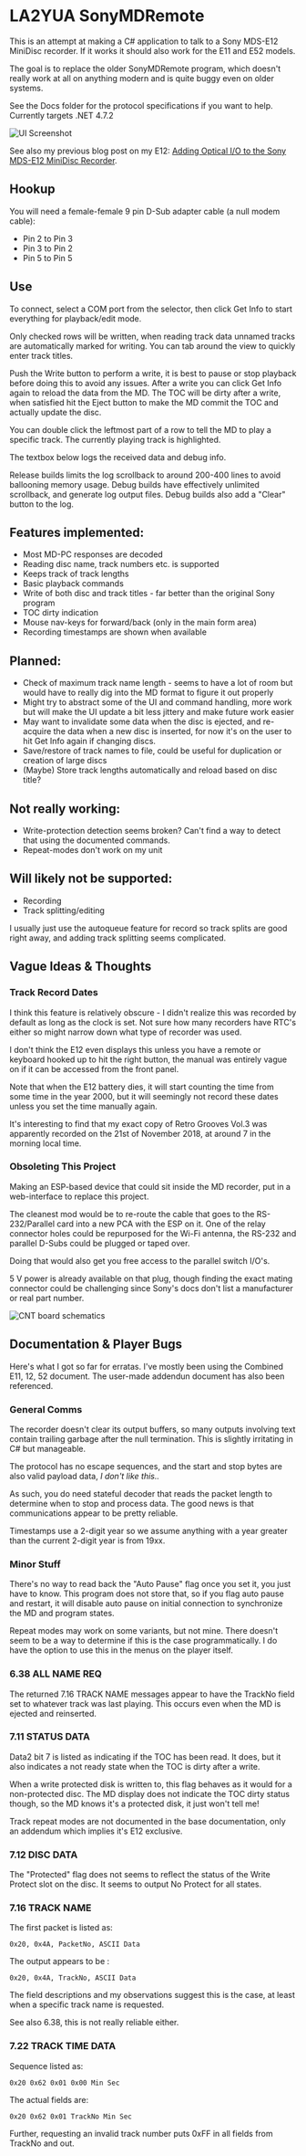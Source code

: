 ﻿# LA2YUA SonyMDRemote
This is an attempt at making a C# application to talk to a Sony MDS-E12 MiniDisc recorder. If it works it should also work for the E11 and E52 models. 

The goal is to replace the older SonyMDRemote program, which doesn't really work at all on anything modern and is quite buggy even on older systems.

See the Docs folder for the protocol specifications if you want to help.
Currently targets .NET 4.7.2

![UI Screenshot](img/guiv4.PNG)

See also my previous blog post on my E12: [Adding Optical I/O to the Sony MDS-E12 MiniDisc Recorder](http://longview.be/adding-optical-io-to-the-sony-mds-e12-minidisc-recorder.html).

## Hookup
You will need a female-female 9 pin D-Sub adapter cable (a null modem cable):
* Pin 2 to Pin 3
* Pin 3 to Pin 2
* Pin 5 to Pin 5

## Use
To connect, select a COM port from the selector, then click Get Info to start everything for playback/edit mode.

Only checked rows will be written, when reading track data unnamed tracks are automatically marked for writing. You can tab around the view to quickly enter track titles. 

Push the Write button to perform a write, it is best to pause or stop playback before doing this to avoid any issues. After a write you can click Get Info again to reload the data from the MD. The TOC will be dirty after a write, when satisfied hit the Eject button to make the MD commit the TOC and actually update the disc.

You can double click the leftmost part of a row to tell the MD to play a specific track. The currently playing track is highlighted.

The textbox below logs the received data and debug info.

Release builds limits the log scrollback to around 200-400 lines to avoid ballooning memory usage. Debug builds have effectively unlimited scrollback, and generate log output files. Debug builds also add a "Clear" button to the log.

## Features implemented:
* Most MD-PC responses are decoded
* Reading disc name, track numbers etc. is supported
* Keeps track of track lengths
* Basic playback commands
* Write of both disc and track titles - far better than the original Sony program
* TOC dirty indication
* Mouse nav-keys for forward/back (only in the main form area)
* Recording timestamps are shown when available

## Planned:
* Check of maximum track name length - seems to have a lot of room but would have to really dig into the MD format to figure it out properly
* Might try to abstract some of the UI and command handling, more work but will make the UI update a bit less jittery and make future work easier
* May want to invalidate some data when the disc is ejected, and re-acquire the data when a new disc is inserted, for now it's on the user to hit Get Info again if changing discs.
* Save/restore of track names to file, could be useful for duplication or creation of large discs
* (Maybe) Store track lengths automatically and reload based on disc title?

## Not really working:
* Write-protection detection seems broken? Can't find a way to detect that using the documented commands.
* Repeat-modes don't work on my unit

## Will likely not be supported:
* Recording
* Track splitting/editing

I usually just use the autoqueue feature for record so track splits are good right away, and adding track splitting seems complicated.

## Vague Ideas & Thoughts
### Track Record Dates
I think this feature is relatively obscure - I didn't realize this was recorded by default as long as the clock is set. Not sure how many recorders have RTC's either so might narrow down what type of recorder was used.

I don't think the E12 even displays this unless you have a remote or keyboard hooked up to hit the right button, the manual was entirely vague on if it can be accessed from the front panel.

Note that when the E12 battery dies, it will start counting the time from some time in the year 2000, but it will seemingly not record these dates unless you set the time manually again.

It's interesting to find that my exact copy of Retro Grooves Vol.3 was apparently recorded on the 21st of November 2018, at around 7 in the morning local time.

### Obsoleting This Project
Making an ESP-based device that could sit inside the MD recorder, put in a web-interface to replace this project. 

The cleanest mod would be to re-route the cable that goes to the RS-232/Parallel card into a new PCA with the ESP on it. One of the relay connector holes could be repurposed for the Wi-Fi antenna, the RS-232 and parallel D-Subs could be plugged or taped over.

Doing that would also get you free access to the parallel switch I/O's.

5 V power is already available on that plug, though finding the exact mating connector could be challenging since Sony's docs don't list a manufacturer or real part number.

![CNT board schematics](img/cnt_board.PNG)



## Documentation & Player Bugs
Here's what I got so far for erratas.
I've mostly been using the Combined E11, 12, 52 document. The user-made addendun document has also been referenced.

### General Comms
The recorder doesn't clear its output buffers, so many outputs involving text contain trailing garbage after the null termination. This is slightly irritating in C# but manageable.

The protocol has no escape sequences, and the start and stop bytes are also valid payload data, _I don't like this.._

As such, you do need stateful decoder that reads the packet length to determine when to stop and process data. The good news is that communications appear to be pretty reliable.

Timestamps use a 2-digit year so we assume anything with a year greater than the current 2-digit year is from 19xx.

### Minor Stuff
There's no way to read back the "Auto Pause" flag once you set it, you just have to know. This program does not store that, so if you flag auto pause and restart, it will disable auto pause on initial connection to synchronize the MD and program states.

Repeat modes may work on some variants, but not mine. There doesn't seem to be a way to determine if this is the case programmatically. I do have the option to use this in the menus on the player itself.

### 6.38 ALL NAME REQ
The returned 7.16 TRACK NAME messages appear to have the TrackNo field set to whatever track was last playing. This occurs even when the MD is ejected and reinserted.

### 7.11 STATUS DATA
Data2 bit 7 is listed as indicating if the TOC has been read. It does, but it also indicates a not ready state when the TOC is dirty after a write.

When a write protected disk is written to, this flag behaves as it would for a non-protected disc. The MD display does not indicate the TOC dirty status though, so the MD knows it's a protected disk, it just won't tell me!

Track repeat modes are not documented in the base documentation, only an addendum which implies it's E12 exclusive.

### 7.12 DISC DATA
The "Protected" flag does not seems to reflect the status of the Write Protect slot on the disc. It seems to output No Protect for all states.

### 7.16 TRACK NAME
The first packet is listed as:

	0x20, 0x4A, PacketNo, ASCII Data

The output appears to be :

	0x20, 0x4A, TrackNo, ASCII Data

The field descriptions and my observations suggest this is the case, at least when a specific track name is requested.

See also 6.38, this is not really reliable either.


### 7.22 TRACK TIME DATA
Sequence listed as:

	0x20 0x62 0x01 0x00 Min Sec

The actual fields are:

	0x20 0x62 0x01 TrackNo Min Sec

Further, requesting an invalid track number puts 0xFF in all fields from TrackNo and out.